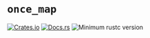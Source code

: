 # `once_map`

[![Crates.io](https://img.shields.io/crates/v/once_map.svg)](https://crates.io/crates/once_map)
[![Docs.rs](https://docs.rs/once_map/badge.svg)](https://docs.rs/once_map/)
![Minimum rustc version](https://img.shields.io/badge/rustc-1.61+-lightgray.svg)
